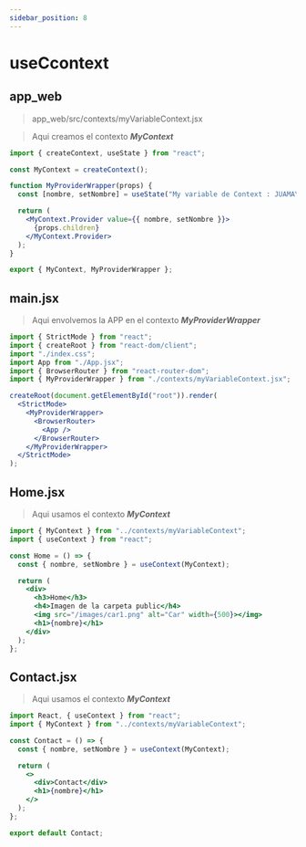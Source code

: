 ```yaml
---
sidebar_position: 8
---
```


# useCcontext

## app_web 


>app_web/src/contexts/myVariableContext.jsx

>Aqui creamos el contexto ***MyContext***

```jsx
import { createContext, useState } from "react";

const MyContext = createContext();

function MyProviderWrapper(props) {
  const [nombre, setNombre] = useState("My variable de Context : JUAMAYA");

  return (
    <MyContext.Provider value={{ nombre, setNombre }}>
      {props.children}
    </MyContext.Provider>
  );
}

export { MyContext, MyProviderWrapper };
```

## main.jsx

>Aqui envolvemos la APP en  el contexto ***MyProviderWrapper***

```jsx
import { StrictMode } from "react";
import { createRoot } from "react-dom/client";
import "./index.css";
import App from "./App.jsx";
import { BrowserRouter } from "react-router-dom";
import { MyProviderWrapper } from "./contexts/myVariableContext.jsx";

createRoot(document.getElementById("root")).render(
  <StrictMode>
    <MyProviderWrapper>
      <BrowserRouter>
        <App />
      </BrowserRouter>
    </MyProviderWrapper>
  </StrictMode>
);
```

## Home.jsx

>Aqui usamos el contexto ***MyContext***

```jsx
import { MyContext } from "../contexts/myVariableContext";
import { useContext } from "react";

const Home = () => {
  const { nombre, setNombre } = useContext(MyContext);

  return (
    <div>
      <h3>Home</h3>
      <h4>Imagen de la carpeta public</h4>
      <img src="/images/car1.png" alt="Car" width={500}></img>
      <h1>{nombre}</h1>
    </div>
  );
};
```

## Contact.jsx


>Aqui usamos el contexto ***MyContext***

```jsx
import React, { useContext } from "react";
import { MyContext } from "../contexts/myVariableContext";

const Contact = () => {
  const { nombre, setNombre } = useContext(MyContext);

  return (
    <>
      <div>Contact</div>
      <h1>{nombre}</h1>
    </>
  );
};

export default Contact;
```
